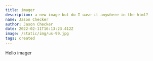 ```yaml
---
title: imager
description: a new image but do I uase it anywhere in the html?
name: Jason Checker
author: Jason Checker
date: 2022-02-11T16:13:23.412Z
image: /static/img/us-99.jpg
tags: created
---
```


Hello imager
